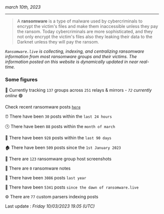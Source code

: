 _march 10th, 2023_

---

> A **ransomware** is a type of malware used by cybercriminals to encrypt the victim's files and make them inaccessible unless they pay the ransom. Today cybercriminals are more sophisticated, and they not only encrypt the victim's files also they leaking their data to the Darknet unless they will pay the ransom.


_`Ransomware.live` is collecting, indexing, and centralizing ransomware information from most ransomware groups and their victims. The information posted on this website is dynamically updated in near real-time._

### Some figures 

🔎 Currently tracking `137` groups across `251` relays & mirrors - _`72` currently online_ 🟢

Check recent ransomware posts [`here`](recentposts.md)


⏰ There have been `30` posts within the `last 24 hours`

🕓 There have been `88` posts within the `month of march`

📅 There have been `928` posts within the `last 90 days`

🏚 There have been `509` posts since the `1st January 2023`

📸 There are `123` ransomware group host screenshots

📝 There are `0` ransomware notes

🚀 There have been `3086` posts `last year`

🐣 There have been `5341` posts `since the dawn of ransomware.live`

⚙️ There are `77` custom parsers indexing posts



Last update : _Friday 10/03/2023 19.05 (UTC)_

